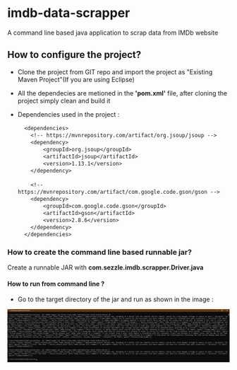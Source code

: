 # imdb-data-scrapper
A command line based java application to scrap data from IMDb website

## How to configure the project?
* Clone the project from GIT repo and import the project as "Existing Maven Project"(If you are using Eclipse)
* All the dependecies are metioned in the **'pom.xml'** file, after cloning the project simply clean and build it
* Dependencies used in the project : 
  
        <dependencies>
          <!-- https://mvnrepository.com/artifact/org.jsoup/jsoup -->
          <dependency>
              <groupId>org.jsoup</groupId>
              <artifactId>jsoup</artifactId>
              <version>1.13.1</version>
          </dependency>

          <!-- https://mvnrepository.com/artifact/com.google.code.gson/gson -->
          <dependency>
              <groupId>com.google.code.gson</groupId>
              <artifactId>gson</artifactId>
              <version>2.8.6</version>
          </dependency>
        </dependencies>
  

### How to create the command line based runnable jar?
Create a runnable JAR with **com.sezzle.imdb.scrapper.Driver.java**

#### How to run from command line ?
* Go to the target directory of the jar and run as shown in the image : 
<img src="https://github.com/pradipmudi/imdb-data-scrapper/blob/master/imdb-data-scrapper/images/howToRun.png?raw=true"/>
